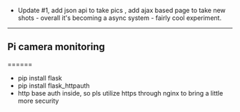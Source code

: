 * Update #1, add json api to take pics <instead of during loading html>, add ajax based page to take new shots - overall it's becoming a <fake> async system - fairly cool experiment.
------
## Pi camera monitoring
======
* pip install flask
* pip install flask_httpauth
* http base auth inside, so pls utilize https through nginx to bring a little more security
